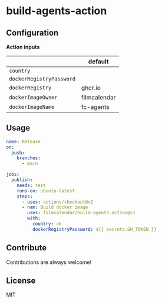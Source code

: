 # build-agents-action

## Configuration

**Action inputs**

|                           | default       |
| ------------------------- | ------------- |
| `country`                 |               |
| `dockerRegistryPassword`  |               |
| `dockerRegistry`          | ghcr.io       |
| `dockerImageOwner`        | filmcalendar  |
| `dockerImageName`         | fc-agents     |

## Usage

```yaml
name: Release
on:
  push:
    branches:
      - main

jobs:
  publish:
    needs: test
    runs-on: ubuntu-latest
    steps:
      - uses: actions/checkout@v2
      - nam: Build docker image
        uses: filmcalendar/build-agents-action@v1
        with:
          country: uk
          dockerRegistryPassword: ${{ secrets.GH_TOKEN }}
```

## Contribute

Contributions are always welcome!

## License

MIT
